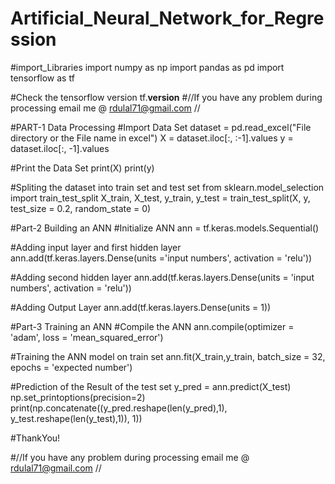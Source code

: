 # Artificial_Neural_Network_for_Regression
#import_Libraries
import numpy as np
import pandas as pd
import tensorflow as tf 

#Check the tensorflow version
tf.__version__
#//If you have any problem during processing email me @ rdulal71@gmail.com //

#PART-1 Data Processing
#Import Data Set
dataset = pd.read_excel("File directory or the File name in excel")
X = dataset.iloc[:, :-1].values
y = dataset.iloc[:, -1].values

#Print the Data Set
print(X)
print(y)

#Spliting the dataset into train set and test set
from sklearn.model_selection import train_test_split
X_train, X_test, y_train, y_test = train_test_split(X, y, test_size = 0.2, random_state = 0)

#Part-2 Building an ANN
#Initialize ANN
ann = tf.keras.models.Sequential()

#Adding input layer and first hidden layer
ann.add(tf.keras.layers.Dense(units ='input numbers', activation = 'relu'))

#Adding second hidden layer
ann.add(tf.keras.layers.Dense(units = 'input numbers', activation = 'relu'))

#Adding Output Layer
ann.add(tf.keras.layers.Dense(units = 1))

#Part-3 Training an ANN
#Compile the ANN
ann.compile(optimizer = 'adam', loss = 'mean_squared_error')

#Training the ANN model on train set
ann.fit(X_train,y_train, batch_size = 32, epochs = 'expected number')

#Prediction of the Result of the test set
y_pred = ann.predict(X_test)
np.set_printoptions(precision=2)
print(np.concatenate((y_pred.reshape(len(y_pred),1), y_test.reshape(len(y_test),1)), 1))


#ThankYou!


#//If you have any problem during processing email me @ rdulal71@gmail.com //
